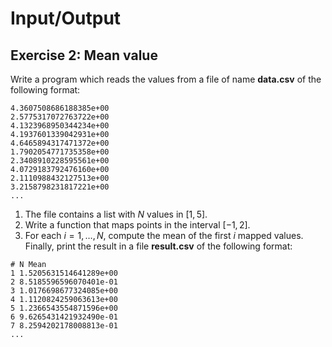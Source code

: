 # Input/Output

## Exercise 2: Mean value

Write a program which reads the values from a file of name **data.csv** of the following format:
```text
4.3607508686188385e+00
2.5775317072763722e+00
4.1323968950344234e+00
4.1937601339042931e+00
4.6465894317471372e+00
1.7902054771735358e+00
2.3408910228595561e+00
4.0729183792476160e+00
2.1110988432127513e+00
3.2158798231817221e+00
...
```

 1. The file contains a list with $N$ values in $[1, 5]$.
 2. Write a function that maps points in the interval $[-1,2]$.
 3. For each $i=1,\dots,N$, compute the mean of the first $i$ mapped values. Finally, print the result in a file **result.csv** of the following format:


```text
# N Mean
1 1.5205631514641289e+00
2 8.5185596596070401e-01
3 1.0176698677324085e+00
4 1.1120824259063613e+00
5 1.2366543554871596e+00
6 9.6265431421932490e-01
7 8.2594202178008813e-01
...
```
